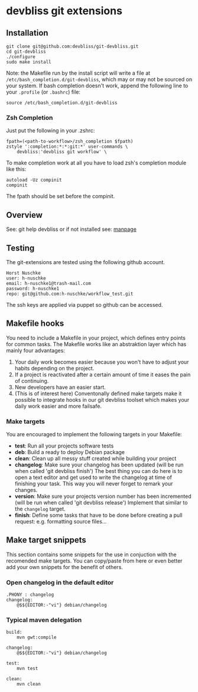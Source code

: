 # devbliss git extensions

## Installation

    git clone git@github.com:devbliss/git-devbliss.git
    cd git-devbliss
    ./configure
    sudo make install

Note: the Makefile run by the install script will write a file at `/etc/bash_completion.d/git-devbliss`,
which may or may not be sourced on your system. If bash completion doesn't work,
append the following line to your `.profile` (or `.bashrc`) file:

    source /etc/bash_completion.d/git-devbliss

### Zsh Completion

Just put the following in your .zshrc:

    fpath=(<path-to-workflow>/zsh_completion $fpath)
    zstyle ':completion:*:*:git:*' user-commands \
        devbliss:'devbliss git workflow' \


To make completion work at all you have to load zsh's completion module like this:

    autoload -Uz compinit
    compinit

The fpath should be set before the compinit.

## Overview

See: git help devbliss or if not installed see:
[manpage](https://github.com/devbliss/git-devbliss/blob/master/man1/git-devbliss.1)

## Testing

The git-extensions are tested using the following github account.

    Horst Nuschke
    user: h-nuschke
    email: h-nuschke1@trash-mail.com
    password: h-nuschke1
    repo: git@github.com:h-nuschke/workflow_test.git

The ssh keys are applied via puppet so github can be accessed.


## Makefile hooks

You need to include a Makefile in your project, which defines entry points
for common tasks. The Makefile works like an abstraktion layer which has mainly four
advantages:

 1. Your daily work becomes easier because you won't have to adjust your habits
depending on the project.
 2. If a project is reactivated after a certain amount of time
it eases the pain of continuing.
 3. New developers have an easier start.
 4. (This is of interest here) Conventonally defined make targets make it possible to
integrate hooks in our git devbliss toolset which makes your daily work easier and more failsafe.

### Make targets

You are encouraged to implement the following targets in your Makefile:

- **test**: Run all your projects software tests
- **deb**: Build a ready to deploy Debian package
- **clean**: Clean up all messy stuff created while building your project
- **changelog**: Make sure your changelog has been updated (will be run when called 'git devbliss finish')
The best thing you can do here is to open a text editor and get used to write the changelog at time
of finishing your task. This way you will never forget to remark your changes.
- **version**: Make sure your projects version number has been incremented (will be run when called 'git devbliss release')
Implement that similar to the `changelog` target.
- **finish**: Define some tasks that have to be done before creating a pull request: e.g. formatting source files...

## Make target snippets

This section contains some snippets for the use in conjuction with the recomended make targets. You can copy/paste from here or even better add your own snippets for the benefit of others.

### Open changelog in the default editor

    .PHONY : changelog
    changelog:
    	@$${EDITOR:-"vi"} debian/changelog


### Typical maven delegation

    build:
    	mvn gwt:compile

    changelog:
    	@$${EDITOR:-"vi"} debian/changelog

    test:
    	mvn test

    clean:
    	mvn clean

